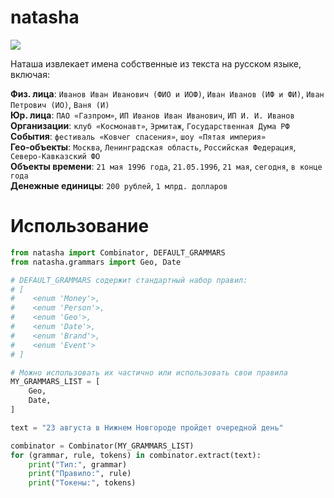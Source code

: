 # natasha

![](http://i.imgur.com/KQFqqVL.png)

Наташа извлекает имена собственные из текста на русском языке, включая:

**Физ. лица**: `Иванов Иван Иванович (ФИО и ИОФ)`, `Иван Иванов (ИФ и ФИ)`, `Иван Петрович (ИО)`, `Ваня (И)`  
**Юр. лица**: `ПАО «Газпром»`, `ИП Иванов Иван Иванович`, `ИП И. И. Иванов`  
**Организации**: `клуб «Космонавт»`, `Эрмитаж`, `Государственная Дума РФ`  
**События**: `фестиваль «Ковчег спасения»`, `шоу «Пятая империя»`  
**Гео-объекты**: `Москва`, `Ленинградская область`, `Российская Федерация`, `Северо-Кавказский ФО`  
**Объекты времени**: `21 мая 1996 года`, `21.05.1996`, `21 мая`, `сегодня`, `в конце года`  
**Денежные единицы**: `200 рублей`, `1 млрд. долларов`  

# Использование

```python
from natasha import Combinator, DEFAULT_GRAMMARS
from natasha.grammars import Geo, Date

# DEFAULT_GRAMMARS содержит стандартный набор правил:
# [
#    <enum 'Money'>,
#    <enum 'Person'>,
#    <enum 'Geo'>,
#    <enum 'Date'>,
#    <enum 'Brand'>,
#    <enum 'Event'>
# ]

# Можно использовать их частично или использовать свои правила
MY_GRAMMARS_LIST = [
    Geo,
    Date,
]

text = "23 августа в Нижнем Новгороде пройдет очередной день"

combinator = Combinator(MY_GRAMMARS_LIST)
for (grammar, rule, tokens) in combinator.extract(text):
    print("Тип:", grammar)
    print("Правило:", rule)
    print("Токены:", tokens)
```
